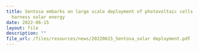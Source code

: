 ```yaml
---
title: Sentosa embarks on large scale deployment of photovoltaic cells to
  harness solar energy
date: 2022-06-15
layout: file
description: ""
file_url: /files/resources/news/20220615_Sentosa_solar deployment.pdf
---
```

